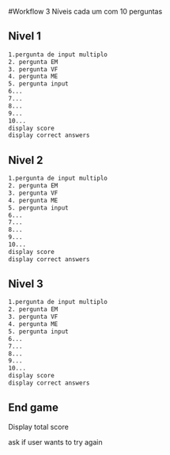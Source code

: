 #Workflow
3 Níveis cada um com 10 perguntas

## Nivel 1
```bash
1.pergunta de input multiplo
2. pergunta EM
3. pergunta VF
4. pergunta ME
5. pergunta input
6...
7...
8...
9...
10...
display score
display correct answers
```
## Nivel 2
```bash
1.pergunta de input multiplo
2. pergunta EM
3. pergunta VF
4. pergunta ME
5. pergunta input
6...
7...
8...
9...
10...
display score
display correct answers
```
## Nivel 3
```bash
1.pergunta de input multiplo
2. pergunta EM
3. pergunta VF
4. pergunta ME
5. pergunta input
6...
7...
8...
9...
10...
display score
display correct answers
```

## End game

Display total score

ask if user wants to try again
